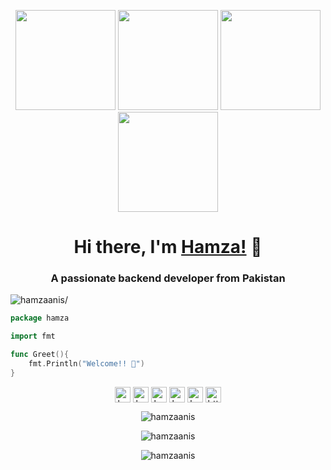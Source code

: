 <p align="center"> <img src="https://octodex.github.com/images/vinyltocat.png" height="160px" width="160px"> <img src="https://octodex.github.com/images/daftpunktocat-thomas.gif" height="160px" width="160px"> <img src="https://octodex.github.com/images/daftpunktocat-guy.gif" height="160px" width="160px"> <img src="https://octodex.github.com/images/Robotocat.png" height="160px" width="160px"></p>

<h1 align="center">Hi there, I'm <a href="https://hamzaanis.github.io"  target="_blank">Hamza!</a> 👋</h1>
    
<h3 align="center">A passionate backend developer from Pakistan</h3>
<p align="left"> <img src=https://komarev.com/ghpvc/?username=hamzaanis alt=hamzaanis/> </p>

```go
package hamza

import fmt

func Greet(){
    fmt.Println("Welcome!! 👋")
}
```

<p align="center"> 
<a href=https://stackoverflow.com/users/4544967/hamza-anis target="blank"><img align="center" src=https://cdn.jsdelivr.net/npm/simple-icons@3.0.1/icons/stackoverflow.svg alt="hamzaanis" height="25" width="25" target="_blank"/></a>
<a href=https://dev.to/hamzaanis target="blank"><img align="center" src=https://cdn.jsdelivr.net/npm/simple-icons@3.0.1/icons/dev-dot-to.svg alt="hamzaanis" height="25" width="25" target="_blank"/></a>
<a href=https://twitter.com/hamzaanis_dev target="blank"><img align="center" src=https://cdn.jsdelivr.net/npm/simple-icons@3.0.1/icons/twitter.svg alt="hamzaanis9514" height="25" width="25" target="_blank"/></a>
<a href=https://fb.com/hamzaanis2 target="blank"><img align="center" src=https://cdn.jsdelivr.net/npm/simple-icons@3.0.1/icons/facebook.svg alt="hamzaanis2" height="25" width="25" target="_blank"/></a>
<a href=https://www.instagram.com/kazi_hamza_anis/ target="blank"><img align="center" src=https://cdn.jsdelivr.net/npm/simple-icons@3.0.1/icons/instagram.svg alt="hamzaanis" height="25" width="25" target="_blank"/></a>
<a href=https://linkedin.com/in/https://www.linkedin.com/in/hamzaanis9514/ target="blank"><img align="center" src=https://cdn.jsdelivr.net/npm/simple-icons@3.0.1/icons/linkedin.svg alt="https://www.linkedin.com/in/hamzaanis9514/" height="25" width="25" target="_blank"/></a>    
</p>
<p>
</p>

<!-- Cards -->
<p align="center"> <img src=https://github-readme-stats.vercel.app/api?username=hamzaanis&show_icons=true&theme=tokyonight alt=hamzaanis /> </p>

<p align="center"><img align="center" src="https://github-readme-streak-stats.herokuapp.com/?user=hamzaanis&theme=tokyonight" alt="hamzaanis" /></p>

<p align="center">
  <img src="https://github-readme-stats.vercel.app/api/top-langs/?username=hamzaanis&layout=compact&theme=tokyonight&hide=java&langs_count=10" alt="hamzaanis" />
</p>
<!--
**HamzaAnis/hamzaanis** is a ✨ _special_ ✨ repository because its `README.md` (this file) appears on your GitHub profile.

Here are some ideas to get you started:

- 🔭 I’m currently working on ...
- 🌱 I’m currently learning ...
- 👯 I’m looking to collaborate on ...
- 🤔 I’m looking for help with ...
- 💬 Ask me about ...
- 📫 How to reach me: ...
- 😄 Pronouns: ...
- ⚡ Fun fact: ...
-->
